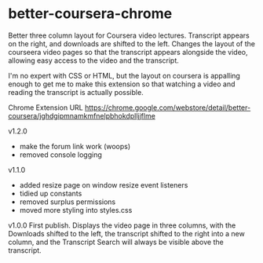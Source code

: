 # better-coursera-chrome

Better three column layout for Coursera video lectures. Transcript appears on the right, and downloads are shifted to the left.
Changes the layout of the courseera video pages so that the transcript appears alongside the video, allowing easy access to the video and the transcript.

I'm no expert with CSS or HTML, but the layout on coursera is appalling enough to get me to make this extension so that watching a video and reading the transcript is actually possible.

Chrome Extension URL
https://chrome.google.com/webstore/detail/better-coursera/jghdgipmnamkmfnelpbhokdplljjflme

v1.2.0
* make the forum link work (woops)
* removed console logging

v1.1.0
* added resize page on window resize event listeners
* tidied up constants
* removed surplus permissions
* moved more styling into styles.css

v1.0.0
First publish. Displays the video page in three columns, with the Downloads shifted to the left, the transcript shifted to the right into a new column, and the Transcript Search will always be visible above the transcript.

